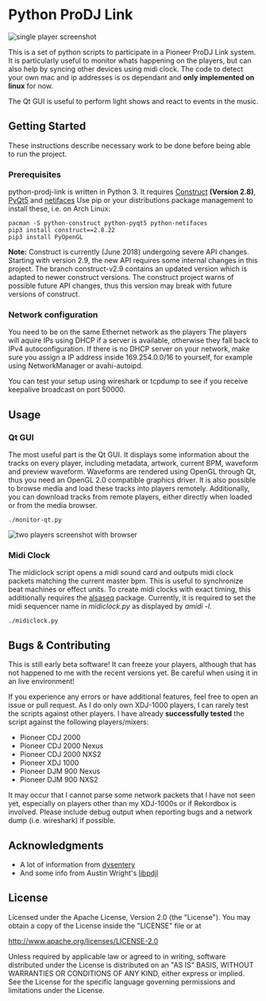 # Python ProDJ Link

![single player screenshot](screenshot-single.png)

This is a set of python scripts to participate in a Pioneer ProDJ Link system.
It is particularly useful to monitor whats happening on the players, but can also help by syncing other devices using midi clock.
The code to detect your own mac and ip addresses is os dependant and **only implemented on linux** for now.

The Qt GUI is useful to perform light shows and react to events in the music.

## Getting Started

These instructions describe necessary work to be done before being able to run the project.

### Prerequisites

python-prodj-link is written in Python 3. It requires [Construct](https://pypi.python.org/pypi/construct) **(Version 2.8)**, [PyQt5](https://pypi.python.org/pypi/PyQt5) and [netifaces](https://pypi.org/project/netifaces)
Use pip or your distributions package management to install these, i.e. on Arch Linux:

```
pacman -S python-construct python-pyqt5 python-netifaces
pip3 install construct==2.8.22 
pip3 install PyOpenGL
```

**Note:** Construct is currently (June 2018) undergoing severe API changes.
Starting with version 2.9, the new API requires some internal changes in this project.
The branch construct-v2.9 contains an updated version which is adapted to newer construct versions.
The construct project warns of possible future API changes, thus this version may break with future versions of construct.

### Network configuration

You need to be on the same Ethernet network as the players
The players will aquire IPs using DHCP if a server is available, otherwise they fall back to IPv4 autoconfiguration.
If there is no DHCP server on your network, make sure you assign a IP address inside 169.254.0.0/16 to yourself, for example using NetworkManager or avahi-autoipd.

You can test your setup using wireshark or tcpdump to see if you receive keepalive broadcast on port 50000.

## Usage

### Qt GUI

The most useful part is the Qt GUI.
It displays some information about the tracks on every player, including metadata, artwork, current BPM, waveform and preview waveform.
Waveforms are rendered using OpenGL through Qt, thus you need an OpenGL 2.0 compatible graphics driver.
It is also possible to browse media and load these tracks into players remotely.
Additionally, you can download tracks from remote players, either directly when loaded or from the media browser.

    ./monitor-qt.py

![two players screenshot with browser](screenshot-full.png)

### Midi Clock

The midiclock script opens a midi sound card and outputs midi clock packets matching the current master bpm.
This is useful to synchronize beat machines or effect units.
To create midi clocks with exact timing, this additionally requires the [alsaseq](https://pypi.python.org/pypi/alsaseq) package.
Currently, it is required to set the midi sequencer name in _midiclock.py_ as displayed by _amidi -l_.

    ./midiclock.py

## Bugs & Contributing

This is still early beta software!
It can freeze your players, although that has not happened to me with the recent versions yet.
Be careful when using it in an live environment!

If you experience any errors or have additional features, feel free to open an issue or pull request.
As I do only own XDJ-1000 players, I can rarely test the scripts against other players.
I have already **successfully tested** the script against the following players/mixers:

* Pioneer CDJ 2000
* Pioneer CDJ 2000 Nexus
* Pioneer CDJ 2000 NXS2
* Pioneer XDJ 1000
* Pioneer DJM 900 Nexus
* Pioneer DJM 900 NXS2

It may occur that I cannot parse some network packets that I have not seen yet, especially on players other than my XDJ-1000s or if Rekordbox is involved.
Please include debug output when reporting bugs and a network dump (i.e. wireshark) if possible.

## Acknowledgments

* A lot of information from [dysentery](https://github.com/brunchboy/dysentery)
* And some info from Austin Wright's [libpdjl](https://bitbucket.org/awwright/libpdjl)

## License

Licensed under the Apache License, Version 2.0 (the "License").
You may obtain a copy of the License inside the "LICENSE" file or at

http://www.apache.org/licenses/LICENSE-2.0

Unless required by applicable law or agreed to in writing, software
distributed under the License is distributed on an "AS IS" BASIS,
WITHOUT WARRANTIES OR CONDITIONS OF ANY KIND, either express or implied.
See the License for the specific language governing permissions and
limitations under the License.
